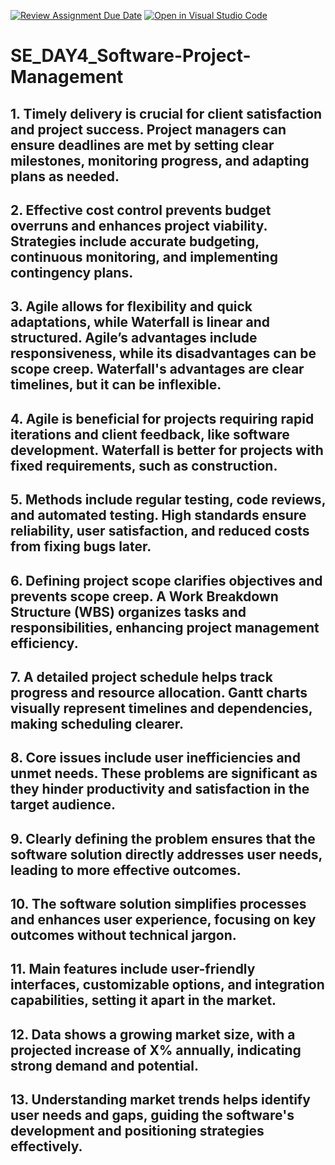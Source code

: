 [![Review Assignment Due Date](https://classroom.github.com/assets/deadline-readme-button-22041afd0340ce965d47ae6ef1cefeee28c7c493a6346c4f15d667ab976d596c.svg)](https://classroom.github.com/a/9pw6JKcu)
[![Open in Visual Studio Code](https://classroom.github.com/assets/open-in-vscode-2e0aaae1b6195c2367325f4f02e2d04e9abb55f0b24a779b69b11b9e10269abc.svg)](https://classroom.github.com/online_ide?assignment_repo_id=16089393&assignment_repo_type=AssignmentRepo)
# SE_DAY4_Software-Project-Management

## 1. Timely delivery is crucial for client satisfaction and project success. Project managers can ensure deadlines are met by setting clear milestones, monitoring progress, and adapting plans as needed.

## 2. Effective cost control prevents budget overruns and enhances project viability. Strategies include accurate budgeting, continuous monitoring, and implementing contingency plans.

## 3. Agile allows for flexibility and quick adaptations, while Waterfall is linear and structured. Agile’s advantages include responsiveness, while its disadvantages can be scope creep. Waterfall's advantages are clear timelines, but it can be inflexible.

## 4. Agile is beneficial for projects requiring rapid iterations and client feedback, like software development. Waterfall is better for projects with fixed requirements, such as construction.

## 5. Methods include regular testing, code reviews, and automated testing. High standards ensure reliability, user satisfaction, and reduced costs from fixing bugs later.

## 6. Defining project scope clarifies objectives and prevents scope creep. A Work Breakdown Structure (WBS) organizes tasks and responsibilities, enhancing project management efficiency.

## 7. A detailed project schedule helps track progress and resource allocation. Gantt charts visually represent timelines and dependencies, making scheduling clearer.

## 8. Core issues include user inefficiencies and unmet needs. These problems are significant as they hinder productivity and satisfaction in the target audience.

## 9. Clearly defining the problem ensures that the software solution directly addresses user needs, leading to more effective outcomes.

## 10. The software solution simplifies processes and enhances user experience, focusing on key outcomes without technical jargon.

## 11. Main features include user-friendly interfaces, customizable options, and integration capabilities, setting it apart in the market.

## 12. Data shows a growing market size, with a projected increase of X% annually, indicating strong demand and potential.

## 13. Understanding market trends helps identify user needs and gaps, guiding the software's development and positioning strategies effectively.
